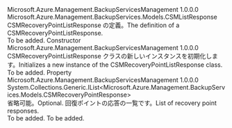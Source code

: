 <Type Name="CSMRecoveryPointListResponse" FullName="Microsoft.Azure.Management.BackupServices.Models.CSMRecoveryPointListResponse">
  <TypeSignature Language="C#" Value="public class CSMRecoveryPointListResponse : Microsoft.Azure.Management.BackupServices.Models.CSMListResponse" />
  <TypeSignature Language="ILAsm" Value=".class public auto ansi beforefieldinit CSMRecoveryPointListResponse extends Microsoft.Azure.Management.BackupServices.Models.CSMListResponse" />
  <TypeSignature Language="DocId" Value="T:Microsoft.Azure.Management.BackupServices.Models.CSMRecoveryPointListResponse" />
  <TypeSignature Language="VB.NET" Value="Public Class CSMRecoveryPointListResponse&#xA;Inherits CSMListResponse" />
  <TypeSignature Language="F#" Value="type CSMRecoveryPointListResponse = class&#xA;    inherit CSMListResponse" />
  <AssemblyInfo>
    <AssemblyName>Microsoft.Azure.Management.BackupServicesManagement</AssemblyName>
    <AssemblyVersion>1.0.0.0</AssemblyVersion>
  </AssemblyInfo>
  <Base>
    <BaseTypeName>Microsoft.Azure.Management.BackupServices.Models.CSMListResponse</BaseTypeName>
  </Base>
  <Interfaces />
  <Docs>
    <summary>
            <span data-ttu-id="58981-101">CSMRecoveryPointListResponse の定義。</span><span class="sxs-lookup"><span data-stu-id="58981-101">The definition of a CSMRecoveryPointListResponse.</span></span>
            </summary>
    <remarks>To be added.</remarks>
  </Docs>
  <Members>
    <Member MemberName=".ctor">
      <MemberSignature Language="C#" Value="public CSMRecoveryPointListResponse ();" />
      <MemberSignature Language="ILAsm" Value=".method public hidebysig specialname rtspecialname instance void .ctor() cil managed" />
      <MemberSignature Language="DocId" Value="M:Microsoft.Azure.Management.BackupServices.Models.CSMRecoveryPointListResponse.#ctor" />
      <MemberSignature Language="VB.NET" Value="Public Sub New ()" />
      <MemberType>Constructor</MemberType>
      <AssemblyInfo>
        <AssemblyName>Microsoft.Azure.Management.BackupServicesManagement</AssemblyName>
        <AssemblyVersion>1.0.0.0</AssemblyVersion>
      </AssemblyInfo>
      <Parameters />
      <Docs>
        <summary>
            <span data-ttu-id="58981-102">CSMRecoveryPointListResponse クラスの新しいインスタンスを初期化します。</span><span class="sxs-lookup"><span data-stu-id="58981-102">Initializes a new instance of the CSMRecoveryPointListResponse class.</span></span>
            </summary>
        <remarks>To be added.</remarks>
      </Docs>
    </Member>
    <Member MemberName="Value">
      <MemberSignature Language="C#" Value="public System.Collections.Generic.IList&lt;Microsoft.Azure.Management.BackupServices.Models.CSMRecoveryPointResponse&gt; Value { get; set; }" />
      <MemberSignature Language="ILAsm" Value=".property instance class System.Collections.Generic.IList`1&lt;class Microsoft.Azure.Management.BackupServices.Models.CSMRecoveryPointResponse&gt; Value" />
      <MemberSignature Language="DocId" Value="P:Microsoft.Azure.Management.BackupServices.Models.CSMRecoveryPointListResponse.Value" />
      <MemberSignature Language="VB.NET" Value="Public Property Value As IList(Of CSMRecoveryPointResponse)" />
      <MemberSignature Language="F#" Value="member this.Value : System.Collections.Generic.IList&lt;Microsoft.Azure.Management.BackupServices.Models.CSMRecoveryPointResponse&gt; with get, set" Usage="Microsoft.Azure.Management.BackupServices.Models.CSMRecoveryPointListResponse.Value" />
      <MemberType>Property</MemberType>
      <AssemblyInfo>
        <AssemblyName>Microsoft.Azure.Management.BackupServicesManagement</AssemblyName>
        <AssemblyVersion>1.0.0.0</AssemblyVersion>
      </AssemblyInfo>
      <ReturnValue>
        <ReturnType>System.Collections.Generic.IList&lt;Microsoft.Azure.Management.BackupServices.Models.CSMRecoveryPointResponse&gt;</ReturnType>
      </ReturnValue>
      <Docs>
        <summary>
            <span data-ttu-id="58981-103">省略可能。</span><span class="sxs-lookup"><span data-stu-id="58981-103">Optional.</span></span> <span data-ttu-id="58981-104">回復ポイントの応答の一覧です。</span><span class="sxs-lookup"><span data-stu-id="58981-104">List of recovery point responses.</span></span>
            </summary>
        <value>To be added.</value>
        <remarks>To be added.</remarks>
      </Docs>
    </Member>
  </Members>
</Type>